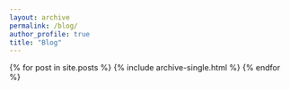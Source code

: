 ```yaml
---
layout: archive
permalink: /blog/
author_profile: true
title: "Blog"
---
```


{% for post in site.posts %}
{% include archive-single.html %}
{% endfor %}